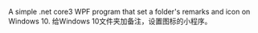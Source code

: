 A simple .net core3 WPF program that set a folder's remarks and icon on Windows 10.
给Windows 10文件夹加备注，设置图标的小程序。
